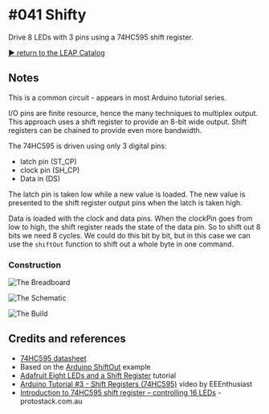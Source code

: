 # #041 Shifty

Drive 8 LEDs with 3 pins using a 74HC595 shift register.


[:arrow_forward: return to the LEAP Catalog](https://leap.tardate.com)

## Notes

This is a common circuit - appears in most Arduino tutorial series.

I/O pins are finite resource, hence the many techniques to multiplex output. This approach uses a shift register to provide an 8-bit wide output. Shift registers can be chained to provide even more bandwidth.

The 74HC595 is driven using only 3 digital pins:
* latch pin (ST_CP)
* clock pin (SH_CP)
* Data in (DS)

The latch pin is taken low while a new value is loaded. The new value is presented to the shift register output pins when the latch is taken high.

Data is loaded with the clock and data pins. When the clockPin goes from low to high, the shift register reads the state of the data pin.
So to shift out 8 bits we need 8 cycles.
We could do this bit by bit, but in this case we can use the `shiftOut` function to shift out a whole byte in one command.


### Construction

![The Breadboard](./assets/Shifty_bb.jpg?raw=true)

![The Schematic](./assets/Shifty_schematic.jpg?raw=true)

![The Build](./assets/Shifty_build.jpg?raw=true)

## Credits and references
* [74HC595 datasheet](https://www.futurlec.com/74HC/74HC595.shtml)
* Based on the [Arduino ShiftOut](http://arduino.cc/en/tutorial/ShiftOut) example
* [Adafruit Eight LEDs and a Shift Register](https://learn.adafruit.com/adafruit-arduino-lesson-4-eight-leds/the-74hc595-shift-register) tutorial
* [Arduino Tutorial #3 - Shift Registers (74HC595)](https://www.youtube.com/watch?v=bqfPZXEuyuc) video by EEEnthusiast
* [Introduction to 74HC595 shift register – controlling 16 LEDs](https://protostack.com.au/2010/05/introduction-to-74hc595-shift-register-controlling-16-leds/) - protostack.com.au
